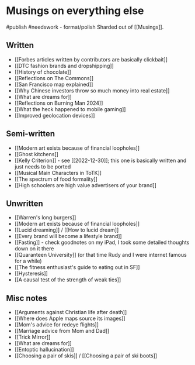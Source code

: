 # Musings on everything else
#publish 
#needswork  - format/polish
Sharded out of [[Musings]].

## Written
- [[Forbes articles written by contributors are basically clickbait]]
- [[DTC fashion brands and dropshipping]]
- [[History of chocolate]]
- [[Reflections on The Commons]]
- [[San Francisco map explained]]
- [[Why Chinese investors throw so much money into real estate]]
- [[What are dreams for]]
- [[Reflections on Burning Man 2024]]
- [[What the heck happened to mobile gaming]]
- [[Improved geolocation devices]]

## Semi-written
- [[Modern art exists because of financial loopholes]]
- [[Ghost kitchens]]
- [[Kelly Criterion]] - see [[2022-12-30]]; this one is basically written and just needs to be ported
- [[Musical Main Characters in ToTK]]
- [[The spectrum of food formality]]
- [[High schoolers are high value advertisers of your brand]]


## Unwritten
- [[Warren's long burgers]]
- [[Modern art exists because of financial loopholes]]
- [[Lucid dreaming]] / [[How to lucid dream]]
- [[Every brand will become a lifestyle brand]]
- [[Fasting]] - check goodnotes on my iPad, I took some detailed thoughts down on it there
- [[Quaranteen University]] (or that time Rudy and I were internet famous for a while)
- [[The fitness enthusiast's guide to eating out in SF]]
- [[Hysteresis]]
- [[A causal test of the strength of weak ties]]


## Misc notes
- [[Arguments against Christian life after death]]
- [[Where does Apple maps source its images]]
- [[Mom's advice for redeye flights]]
- [[Marriage advice from Mom and Dad]]
- [[Trick Mirror]]
- [[What are dreams for]]
- [[Entoptic hallucination]]
- [[Choosing a pair of skis]] / [[Choosing a pair of ski boots]]

